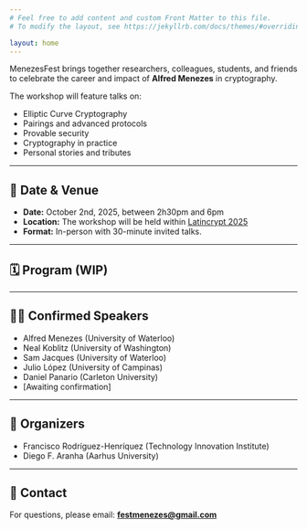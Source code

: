 ```yaml
---
# Feel free to add content and custom Front Matter to this file.
# To modify the layout, see https://jekyllrb.com/docs/themes/#overriding-theme-defaults

layout: home
---
```

MenezesFest brings together researchers, colleagues, students, and friends to celebrate the career and impact of **Alfred Menezes** in cryptography.  

The workshop will feature talks on:
- Elliptic Curve Cryptography
- Pairings and advanced protocols
- Provable security
- Cryptography in practice
- Personal stories and tributes

---

## 📅 Date & Venue
- **Date:** October 2nd, 2025, between 2h30pm and 6pm
- **Location:** The workshop will be held within [Latincrypt 2025](https://ciencias.medellin.unal.edu.co/eventos/latincrypt/)
- **Format:** In-person with 30-minute invited talks.

---

## 🗓️ Program (WIP)

---

## 👩‍🏫 Confirmed Speakers
- Alfred Menezes (University of Waterloo)  
- Neal Koblitz (University of Washington)  
- Sam Jacques (University of Waterloo)  
- Julio López (University of Campinas)  
- Daniel Panario (Carleton University)  
- [Awaiting confirmation]

---

## 🙏 Organizers
- Francisco Rodríguez-Henríquez (Technology Innovation Institute)
- Diego F. Aranha (Aarhus University)  

---

## 📧 Contact
For questions, please email: **festmenezes@gmail.com**


